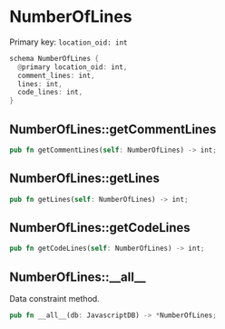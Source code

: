 # NumberOfLines

Primary key: `location_oid: int`

```rust
schema NumberOfLines {
  @primary location_oid: int,
  comment_lines: int,
  lines: int,
  code_lines: int,
}
```
## NumberOfLines::getCommentLines

```rust
pub fn getCommentLines(self: NumberOfLines) -> int;
```
## NumberOfLines::getLines

```rust
pub fn getLines(self: NumberOfLines) -> int;
```
## NumberOfLines::getCodeLines

```rust
pub fn getCodeLines(self: NumberOfLines) -> int;
```
## NumberOfLines::\_\_all\_\_

Data constraint method.

```rust
pub fn __all__(db: JavascriptDB) -> *NumberOfLines;
```
